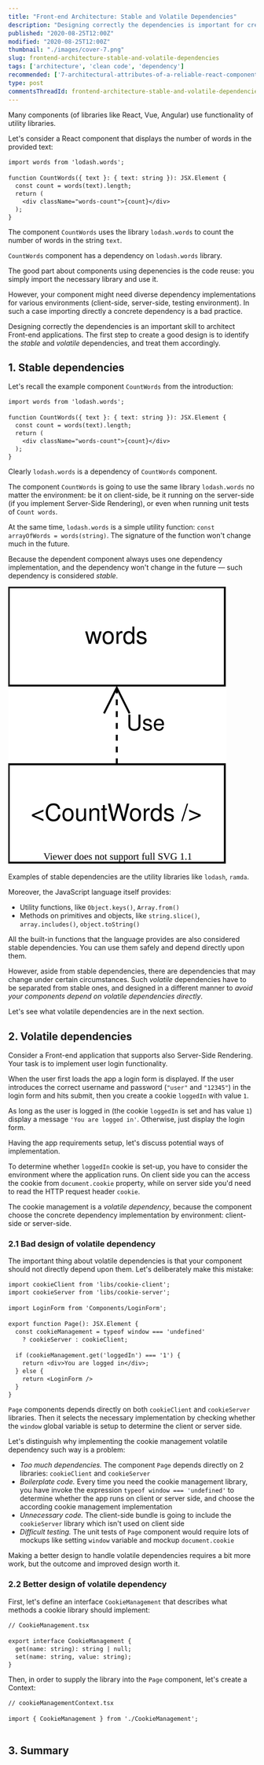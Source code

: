 ```yaml
---
title: "Front-end Architecture: Stable and Volatile Dependencies"
description: "Designing correctly the dependencies is important for creating flexible Front-end applications. The first step is to identify and separate the stable and volatile dependencies."
published: "2020-08-25T12:00Z"
modified: "2020-08-25T12:00Z"
thumbnail: "./images/cover-7.png"
slug: frontend-architecture-stable-and-volatile-dependencies
tags: ['architecture', 'clean code', 'dependency']
recommended: ['7-architectural-attributes-of-a-reliable-react-component', 'the-art-of-writing-small-and-plain-functions']
type: post
commentsThreadId: frontend-architecture-stable-and-volatile-dependencies
---
```


Many components (of libraries like React, Vue, Angular) use functionality of utility libraries.  

Let's consider a React component that displays the number of words in the provided text:

```tsx{1,4}
import words from 'lodash.words';

function CountWords({ text }: { text: string }): JSX.Element {
  const count = words(text).length;
  return (
    <div className="words-count">{count}</div>
  );
}
```

The component `CountWords` uses the library `lodash.words` to count the number of words in the string `text`. 

`CountWords` component has a dependency on `lodash.words` library.  

The good part about components using depenencies is the code reuse: you simply import the necessary library and use it.  

However, your component might need diverse dependency implementations for various environments (client-side, server-side, testing environment). In such a case importing directly a concrete dependency is a bad practice.  

Designing correctly the dependencies is an important skill to architect Front-end applications. The first step to create a good design is to identify the *stable* and *volatile* dependencies, and treat them accordingly.  

## 1. Stable dependencies

Let's recall the example component `CountWords` from the introduction:  

```tsx{1}
import words from 'lodash.words';

function CountWords({ text }: { text: string }): JSX.Element {
  const count = words(text).length;
  return (
    <div className="words-count">{count}</div>
  );
}
```

Clearly `lodash.words` is a dependency of `CountWords` component.  

The component `CountWords` is going to use the same library `lodash.words` no matter the environment: be it on client-side, be it running on the server-side (if you implement Server-Side Rendering), or even when running unit tests of `Count words`.    

At the same time, `lodash.words` is a simple utility function: `const arrayOfWords = words(string)`. The signature of the function won't change much in the future.  

Because the dependent component always uses one dependency implementation, and the dependency won't change in the future &mdash; such dependency is considered *stable*.  

![Stable dependency](./images/diagram-stable-dependency-2.svg)

Examples of stable dependencies are the utility libraries like `lodash`, `ramda`.  

Moreover, the JavaScript language itself provides:

* Utility functions, like `Object.keys()`, `Array.from()`
* Methods on primitives and objects, like `string.slice()`, `array.includes()`, `object.toString()`

All the built-in functions that the language provides are also considered stable dependencies. You can use them safely and depend directly upon them.  

However, aside from stable dependencies, there are dependencies that may change under certain circumstances. Such *volatile* dependencies have to be separated from stable ones, and designed in a different manner to *avoid your components depend on volatile dependencies directly*.  

Let's see what volatile dependencies are in the next section.  

## 2. Volatile dependencies

Consider a Front-end application that supports also Server-Side Rendering. Your task is to implement user login functionality. 

When the user first loads the app a login form is displayed. If the user introduces the correct username and password (`"user"` and `"12345"`) in the login form and hits submit, then you create a cookie `loggedIn` with value `1`.  

As long as the user is logged in (the cookie `loggedIn` is set and has value `1`) display a message `'You are logged in'`. Otherwise, just display the login form.  

Having the app requirements setup, let's discuss potential ways of implementation.  

To determine whether `loggedIn` cookie is set-up, you have to consider the environment where the application runs. On client side you can the access the cookie from `document.cookie` property, while on server side you'd need to read the HTTP request header `cookie`.  

The cookie management is a *volatile dependency*, because the component choose the concrete dependency implementation by environment: client-side or server-side.  

### 2.1 Bad design of volatile dependency

The important thing about volatile dependencies is that your component should not directly depend upon them. Let's deliberately make this mistake:  

```tsx{1-2}
import cookieClient from 'libs/cookie-client';
import cookieServer from 'libs/cookie-server';

import LoginForm from 'Components/LoginForm';

export function Page(): JSX.Element {
  const cookieManagement = typeof window === 'undefined' 
    ? cookieServer : cookieClient;

  if (cookieManagement.get('loggedIn') === '1') {
    return <div>You are logged in</div>;
  } else {
    return <LoginForm />
  }
}
```

`Page` components depends directly on both `cookieClient` and `cookieServer` libraries. Then it selects the necessary implementation by checking whether the `window` global variable is setup to determine the client or server side.   

Let's distinguish why implementing the cookie management volatile dependency such way is a problem:

* *Too much dependencies.* The component `Page` depends directly on 2 libraries: `cookieClient` and `cookieServer`
* *Boilerplate code.* Every time you need the cookie management library, you have invoke the expression `typeof window === 'undefined'` to determine whether the app runs on client or server side, and choose the according cookie management implementation
* *Unnecessary code.* The client-side bundle is going to include the `cookieServer` library which isn't used on client side
* *Difficult testing.* The unit tests of `Page` component would require lots of mockups like setting `window` variable and mockup `document.cookie`

Making a better design to handle volatile dependencies requires a bit more work, but the outcome and improved design worth it.  

### 2.2 Better design of volatile dependency

First, let's define an interface `CookieManagement` that describes what methods a cookie library should implement:

```tsx
// CookieManagement.tsx

export interface CookieManagement {
  get(name: string): string | null;
  set(name: string, value: string);
}
```

Then, in order to supply the library into the `Page` component, let's create a Context:

```tsx
// cookieManagementContext.tsx

import { CookieManagement } from './CookieManagement';


```

## 3. Summary